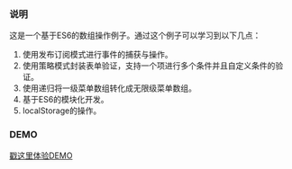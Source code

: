 ### 说明
这是一个基于ES6的数组操作例子。通过这个例子可以学习到以下几点：

1. 使用发布订阅模式进行事件的捕获与操作。
2. 使用策略模式封装表单验证，支持一个项进行多个条件并且自定义条件的验证。
3. 使用递归将一级菜单数组转化成无限级菜单数组。
4. 基于ES6的模块化开发。
5. localStorage的操作。

### DEMO

[戳这里体验DEMO](http://htmlpreview.github.io/?https://github.com/myshumin/treeMenu/blob/master/dist/example.html)
